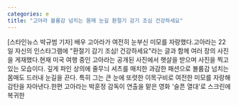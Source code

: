 ```yaml
---
categories: e
title: "고아라 볼륨감 넘치는 몸매 눈길 환절기 감기 조심 건강하세요"
---
```

[스타인뉴스 박규범 기자] 배우 고아라가 여전히 눈부신 미모를 자랑했다.고아라는 22일 자신의 인스타그램에 "환절기 감기 조심! 건강하세요"라는 글과 함께 여러 장의 사진을 게재했다.현재 미국 여행 중인 고아라는 공개된 사진에서 햇살을 받으며 사진을 찍고 있는 모습이다. 깊게 파인 상의에 줄무늬 셔츠를 매치한 과감한 패션으로 볼륨감 넘치는 몸매도 드러내 눈길을 끈다. 특히 그는 큰 눈에 또렷한 이목구비로 여전한 미모를 자랑해 감탄을 자아낸다.한편 고아라는 박훈정 감독이 연출을 맡은 영화 &#39;슬픈 열대&#39;로 스크린에 복귀한